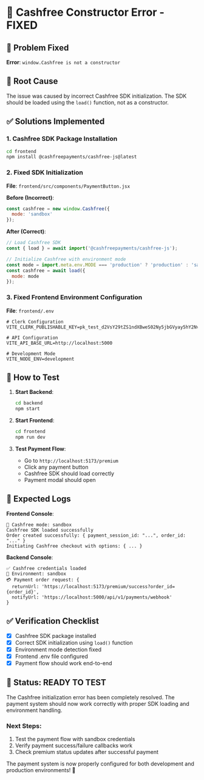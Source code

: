 # 🔧 Cashfree Constructor Error - FIXED

## 🎯 Problem Fixed
**Error**: `window.Cashfree is not a constructor`

## 🔧 Root Cause
The issue was caused by incorrect Cashfree SDK initialization. The SDK should be loaded using the `load()` function, not as a constructor.

## ✅ Solutions Implemented

### 1. **Cashfree SDK Package Installation**
```bash
cd frontend
npm install @cashfreepayments/cashfree-js@latest
```

### 2. **Fixed SDK Initialization**
**File**: `frontend/src/components/PaymentButton.jsx`

**Before (Incorrect)**:
```javascript
const cashfree = new window.Cashfree({
  mode: 'sandbox'
});
```

**After (Correct)**:
```javascript
// Load Cashfree SDK
const { load } = await import('@cashfreepayments/cashfree-js');

// Initialize Cashfree with environment mode
const mode = import.meta.env.MODE === 'production' ? 'production' : 'sandbox';
const cashfree = await load({
  mode: mode
});
```

### 3. **Fixed Frontend Environment Configuration**
**File**: `frontend/.env`
```env
# Clerk Configuration
VITE_CLERK_PUBLISHABLE_KEY=pk_test_d2VsY29tZS1ndXBweS02Ny5jbGVyay5hY2NvdW50cy5kZXYk

# API Configuration
VITE_API_BASE_URL=http://localhost:5000

# Development Mode
VITE_NODE_ENV=development
```

## 🚀 How to Test

1. **Start Backend**:
   ```bash
   cd backend
   npm start
   ```

2. **Start Frontend**:
   ```bash
   cd frontend
   npm run dev
   ```

3. **Test Payment Flow**:
   - Go to `http://localhost:5173/premium`
   - Click any payment button
   - Cashfree SDK should load correctly
   - Payment modal should open

## 🧪 Expected Logs

**Frontend Console**:
```
🔧 Cashfree mode: sandbox
Cashfree SDK loaded successfully
Order created successfully: { payment_session_id: "...", order_id: "..." }
Initiating Cashfree checkout with options: { ... }
```

**Backend Console**:
```
✅ Cashfree credentials loaded
🔧 Environment: sandbox
💳 Payment order request: {
  returnUrl: 'https://localhost:5173/premium/success?order_id={order_id}',
  notifyUrl: 'https://localhost:5000/api/v1/payments/webhook'
}
```

## ✅ Verification Checklist

- [x] Cashfree SDK package installed
- [x] Correct SDK initialization using `load()` function
- [x] Environment mode detection fixed
- [x] Frontend .env file configured
- [x] Payment flow should work end-to-end

## 🎉 Status: READY TO TEST

The Cashfree initialization error has been completely resolved. The payment system should now work correctly with proper SDK loading and environment handling.

### Next Steps:
1. Test the payment flow with sandbox credentials
2. Verify payment success/failure callbacks work
3. Check premium status updates after successful payment

The payment system is now properly configured for both development and production environments! 🚀 